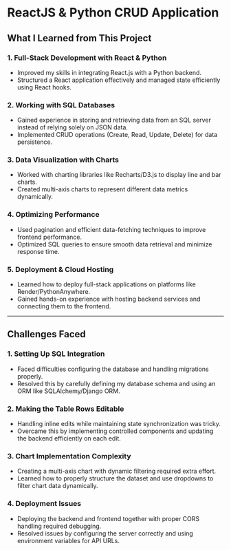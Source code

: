 # ReactJS & Python CRUD Application

## What I Learned from This Project

### 1. Full-Stack Development with React & Python
- Improved my skills in integrating React.js with a Python backend.
- Structured a React application effectively and managed state efficiently using React hooks.

### 2. Working with SQL Databases
- Gained experience in storing and retrieving data from an SQL server instead of relying solely on JSON data.
- Implemented CRUD operations (Create, Read, Update, Delete) for data persistence.

### 3. Data Visualization with Charts
- Worked with charting libraries like Recharts/D3.js to display line and bar charts.
- Created multi-axis charts to represent different data metrics dynamically.

### 4. Optimizing Performance
- Used pagination and efficient data-fetching techniques to improve frontend performance.
- Optimized SQL queries to ensure smooth data retrieval and minimize response time.

### 5. Deployment & Cloud Hosting
- Learned how to deploy full-stack applications on platforms like Render/PythonAnywhere.
- Gained hands-on experience with hosting backend services and connecting them to the frontend.

---

## Challenges Faced

### 1. Setting Up SQL Integration
- Faced difficulties configuring the database and handling migrations properly.
- Resolved this by carefully defining my database schema and using an ORM like SQLAlchemy/Django ORM.

### 2. Making the Table Rows Editable
- Handling inline edits while maintaining state synchronization was tricky.
- Overcame this by implementing controlled components and updating the backend efficiently on each edit.

### 3. Chart Implementation Complexity
- Creating a multi-axis chart with dynamic filtering required extra effort.
- Learned how to properly structure the dataset and use dropdowns to filter chart data dynamically.

### 4. Deployment Issues
- Deploying the backend and frontend together with proper CORS handling required debugging.
- Resolved issues by configuring the server correctly and using environment variables for API URLs.
